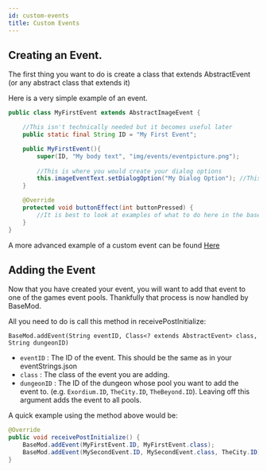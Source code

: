 ```yaml
---
id: custom-events
title: Custom Events
---
```


## Creating an Event.

The first thing you want to do is create a class that extends AbstractEvent (or any abstract class that extends it) 

Here is a very simple example of an event.

```java
public class MyFirstEvent extends AbstractImageEvent {

    //This isn't technically needed but it becomes useful later
    public static final String ID = "My First Event";

    public MyFirstEvent(){
        super(ID, "My body text", "img/events/eventpicture.png");
        
        //This is where you would create your dialog options
        this.imageEventText.setDialogOption("My Dialog Option"); //This adds the option to a list of options
    }

    @Override
    protected void buttonEffect(int buttonPressed) {
        //It is best to look at examples of what to do here in the basegame event classes, but essentially when you click on a dialog option the index of the pressed button is passed here as buttonPressed.
    }
}
```

A more advanced example of a custom event can be found [Here](https://github.com/GraysonnG/InfiniteSpire/blob/master/src/main/java/infinitespire/events/EmptyRestSite.java)

## Adding the Event

Now that you have created your event, you will want to add that event to one of the games event pools. Thankfully that process is now handled by BaseMod.

All you need to do is call this method in receivePostInitialize: 

`BaseMod.addEvent(String eventID, Class<? extends AbstractEvent> class, String dungeonID)`
* `eventID` : The ID of the event. This should be the same as in your eventStrings.json
* `class` : The class of the event you are adding.
* `dungeonID` : The ID of the dungeon whose pool you want to add the event to. (e.g. `Exordium.ID`, `TheCity.ID`, `TheBeyond.ID`). Leaving off this argument adds the event to all pools.

A quick example using the method above would be:

```java
@Override
public void receivePostInitialize() {
    BaseMod.addEvent(MyFirstEvent.ID, MyFirstEvent.class);
    BaseMod.addEvent(MySecondEvent.ID, MySecondEvent.class, TheCity.ID);
}
```